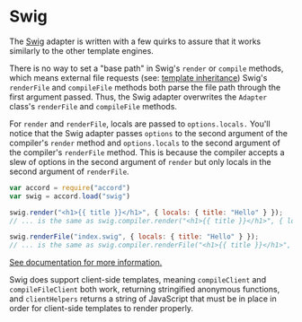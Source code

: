 Swig
====

The [Swig](http://paularmstrong.github.io/swig/) adapter is written with a few quirks to assure that it works similarly to the other template engines.

There is no way to set a "base path" in Swig's `render` or `compile` methods, which means external file requests (see: [template inheritance](http://paularmstrong.github.io/swig/docs/#inheritance)) Swig's `renderFile` and `compileFile` methods both parse the file path through the first argument passed.  Thus, the Swig adapter overwrites the `Adapter` class's `renderFile` and `compileFile` methods.

For `render` and `renderFile`, locals are passed to `options.locals.`  You'll notice that the Swig adapter passes `options` to the second argument of the compiler's `render` method and `options.locals` to the second argument of the compiler's `renderFile` method.  This is because the compiler accepts a slew of options in the second argument of `render` but only locals in the second argument of `renderFile`.

```javascript
var accord = require("accord")
var swig = accord.load("swig")

swig.render("<h1>{{ title }}</h1>", { locals: { title: "Hello" } });
// ... is the same as swig.compiler.render("<h1>{{ title }}</h1>", { locals: { title: "Hello" } });

swig.renderFile("index.swig", { locals: { title: "Hello" } });
// ... is the same as swig.compiler.renderFile("<h1>{{ title }}</h1>", { title: "Hello" });
```
[See documentation for more information.](http://paularmstrong.github.io/swig/docs/api/#render)

Swig does support client-side templates, meaning `compileClient` and `compileFileClient` both work, returning stringified anonymous functions, and `clientHelpers` returns a string of JavaScript that must be in place in order for client-side templates to render properly.
